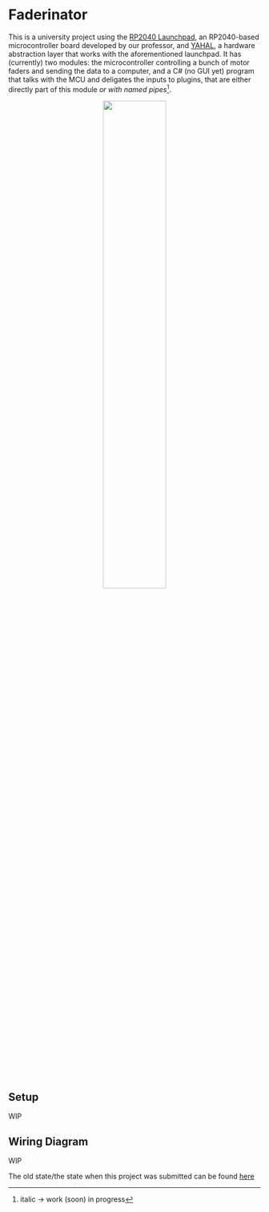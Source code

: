 # Faderinator
This is a university project using the [RP2040 Launchpad](https://github.com/Terstegge/rp2040-launchpad-PCB), an RP2040-based microcontroller board developed by our professor,
and [YAHAL](https://git.fh-aachen.de/Terstegge/YAHAL), a hardware abstraction layer that works with the aforementioned launchpad. It has (currently) two modules: the microcontroller 
controlling a bunch of motor faders and sending the data to a computer, and a C# (no GUI yet) program that talks with the MCU and deligates the inputs to plugins, that are either 
directly part of this module *or with named pipes*[^1].


<p align="center">
  <img src="https://github.com/user-attachments/assets/1270a1a2-de1b-4265-8cb3-c40974285f4b"  width=50%>
</p>

## Setup
WIP

## Wiring Diagram
WIP



The old state/the state when this project was submitted can be found [here](https://github.com/N0ah-S/Faderinator/tree/submission-state)

[^1]: italic -> work (soon) in progress

